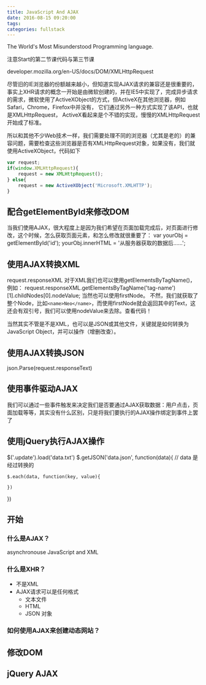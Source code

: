 ```yaml
---
title: JavaScript And AJAX
date: 2016-08-15 09:20:00
tags:
categories: fullstack
---
```



The World's Most Misunderstood Programming language.

注意Start的第二节课代码与第三节课

developer.mozilla.org/en-US/docs/DOM/XMLHttpRequest

尽管旧的IE浏览器的份额越来越小，但知道实现AJAX请求的兼容还是很重要的，事实上XHR请求的概念一开始是由微软创建的，并在IE5中实现了，完成异步请求的需求，微软使用了ActiveXObject的方式，但ActiveX在其他浏览器，例如Safari，Chrome，Firefox中并没有， 它们通过另外一种方式实现了该API，也就是XMLHttpRequest， ActiveX看起来是个不错的实现，慢慢的XMLHttpRequest开始成了标准。

所以和其他不少Web技术一样，我们需要处理不同的浏览器（尤其是老的）的兼容问题，需要检查这些浏览器是否有XMLHttpRequest对象，如果没有，我们就使用ActiveXObject，代码如下

``` javascript
var request;
if(window.XMLHttpRequest){
    request = new XMLHttpRequest();
} else{
    request = new ActiveXObject('Microsoft.XMLHTTP');
}
```

## 配合getElementById来修改DOM
当我们使用AJAX，很大程度上是因为我们希望在页面加载完成后，对页面进行修改，这个时候，怎么获取页面元素，和怎么修改就很重要了：
var yourObj = getElementById('id');
yourObj.innerHTML = '从服务器获取的数据后……';


## 使用AJAX转换XML 

request.responseXML
对于XML我们也可以使用getElementsByTagName()，例如：
request.responseXML.getElementsByTagName('tag-name')[1].childNodes[0].nodeValue;
当然也可以使用firstNode。 不然，我们就获取了整个Node，比如`<name>Neo</name>`，而使用firstNode就会返回其中的Text，这还会有双引号，我们可以使用nodeValue来去除。查看代码！

当然其实不管是不是XML，也可以是JSON或其他文件，关键就是如何转换为JavaScript Object，并可以操作（增删改查）。

## 使用AJAX转换JSON
json.Parse(request.responseText)

## 使用事件驱动AJAX
我们可以通过一些事件触发来决定我们是否要通过AJAX获取数据：用户点击，页面加载等等，其实没有什么区别，只是将我们要执行的AJAX操作绑定到事件上罢了


## 使用jQuery执行AJAX操作
$('.update').load('data.txt')
$.getJSON('data.json', function(data){
    // data 是经过转换的

    $.each(data, function(key, value){

    })
})


## 开始
### 什么是AJAX？

asynchronouse JavaScript and XML 

### 什么是XHR？
* 不是XML
* AJAX请求可以是任何格式
    - 文本文件
    - HTML
    - JSON 对象
    


### 如何使用AJAX来创建动态网站？

## 修改DOM

## jQuery AJAX

